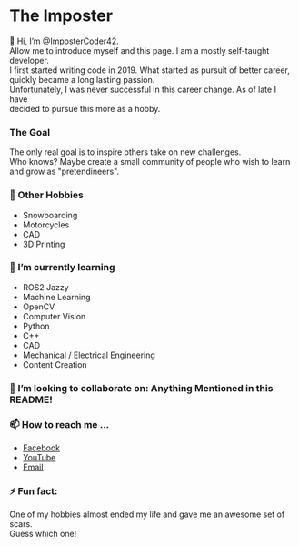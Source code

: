 # The Imposter

👋 Hi, I’m @ImposterCoder42.\
Allow me to introduce myself and this page.  I am a mostly self-taught developer.\
I first started writing code in 2019.  What started as pursuit of better career,\
quickly became a long lasting passion.\
Unfortunately, I was never successful in this career change.  As of late I have\
decided to pursue this more as a hobby.

### The Goal
The only real goal is to inspire others take on new challenges.\
Who knows? Maybe create a small community of people who wish to learn\
and grow as "pretendineers".

### 👀 Other Hobbies
- Snowboarding
- Motorcycles
- CAD
- 3D Printing
  
### 🌱 I’m currently learning
- ROS2 Jazzy
- Machine Learning
- OpenCV
- Computer Vision
- Python
- C++
- CAD
- Mechanical / Electrical Engineering
- Content Creation


### 💞️ I’m looking to collaborate on: Anything Mentioned in this README!

### 📫 How to reach me ...
- [Facebook](https://www.facebook.com/imposter.coding.42)
- [YouTube](https://www.youtube.com/@impostercoding)
- [Email](mailto:garyd@legendgary.com)

### ⚡ Fun fact: 
One of my hobbies almost ended my life and gave me an awesome set of scars.\
Guess which one!

<!---
ImposterCoder42/ImposterCoder42 is a ✨ special ✨ repository because its `README.md` (this file) appears on your GitHub profile.
You can click the Preview link to take a look at your changes.
--->
